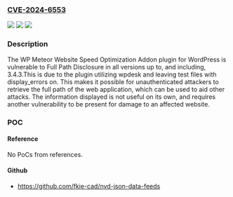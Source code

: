 ### [CVE-2024-6553](https://cve.mitre.org/cgi-bin/cvename.cgi?name=CVE-2024-6553)
![](https://img.shields.io/static/v1?label=Product&message=WP%20Meteor%20Website%20Speed%20Optimization%20Addon&color=blue)
![](https://img.shields.io/static/v1?label=Version&message=*%3C%3D%203.4.3%20&color=brighgreen)
![](https://img.shields.io/static/v1?label=Vulnerability&message=CWE-200%20Information%20Exposure&color=brighgreen)

### Description

The WP Meteor Website Speed Optimization Addon plugin for WordPress is vulnerable to Full Path Disclosure in all versions up to, and including, 3.4.3.This is due to the plugin utilizing wpdesk and leaving test files with display_errors on. This makes it possible for unauthenticated attackers to retrieve the full path of the web application, which can be used to aid other attacks. The information displayed is not useful on its own, and requires another vulnerability to be present for damage to an affected website.

### POC

#### Reference
No PoCs from references.

#### Github
- https://github.com/fkie-cad/nvd-json-data-feeds

